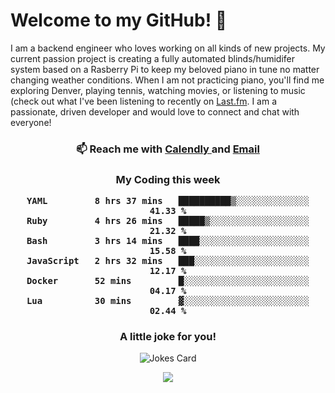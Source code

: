 <h1> Welcome to my GitHub! 👋 </h1>


  I am a backend engineer who loves working on all kinds of new projects. My current passion project is creating a fully automated blinds/humidifer system based on a Rasberry Pi to keep my beloved piano in tune no matter changing weather conditions. When I am not practicing piano, you'll find me exploring Denver, playing tennis, watching movies, or listening to music (check out what I've been listening to recently on [Last.fm](https://www.last.fm/user/mballa000). I am a passionate, driven developer and would love to connect and chat with everyone!

<h3 align = "center"> 📫 Reach me with <a href = "https://calendly.com/msbrandt00/30min"> Calendly </a> and <a href="mailto:msbrandt00@gmail.com">Email</a> 
 </h3>


 
<div align = "center"
[![Anurag's GitHub stats](https://github-readme-stats.vercel.app/api?username=mbrandt00)](https://github.com/anuraghazra/github-readme-stats)
          </div>
<h3 align="center">
  My Coding this week
<!--START_SECTION:waka-->

```text
YAML         8 hrs 37 mins   ██████████▒░░░░░░░░░░░░░░   41.33 %
Ruby         4 hrs 26 mins   █████▒░░░░░░░░░░░░░░░░░░░   21.32 %
Bash         3 hrs 14 mins   ████░░░░░░░░░░░░░░░░░░░░░   15.58 %
JavaScript   2 hrs 32 mins   ███░░░░░░░░░░░░░░░░░░░░░░   12.17 %
Docker       52 mins         █░░░░░░░░░░░░░░░░░░░░░░░░   04.17 %
Lua          30 mins         ▓░░░░░░░░░░░░░░░░░░░░░░░░   02.44 %
```

<!--END_SECTION:waka-->

### A little joke for you!

![Jokes Card](https://readme-jokes.vercel.app/api?hideBorder)

<a href="https://www.linkedin.com/in/mbrandt00/"><img src="https://img.shields.io/badge/linkedin-%230077B5.svg?&style=for-the-badge&logo=linkedin&logoColor=white" /></a>
